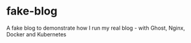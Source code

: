 # fake-blog

A fake blog to demonstrate how I run my real blog - with Ghost, Nginx, Docker and Kubernetes

